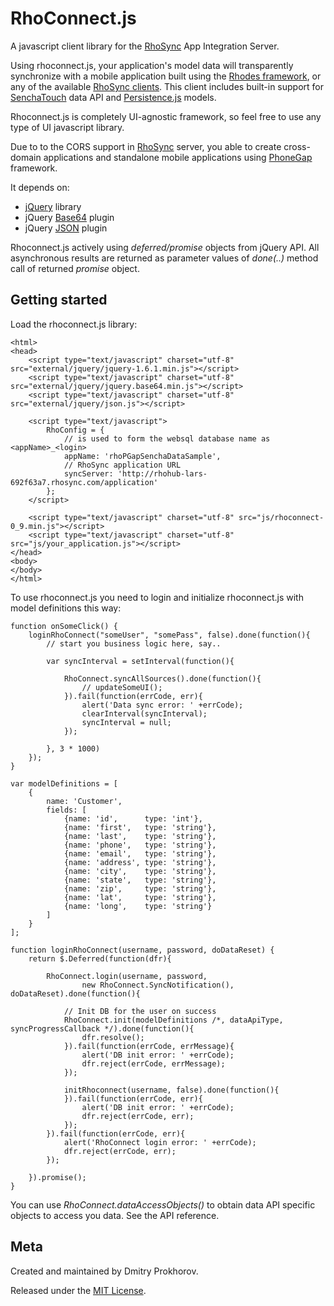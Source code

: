 RhoConnect.js
===

A javascript client library for the [RhoSync](http://rhomobile.com/products/rhosync) App Integration Server.

Using rhoconnect.js, your application's model data will transparently synchronize with a mobile application built using the [Rhodes framework](http://rhomobile.com/products/rhodes), or any of the available [RhoSync clients](http://rhomobile.com/products/rhosync/).  This client includes built-in support for [SenchaTouch](http://www.sencha.com/) data API and [Persistence.js](http://persistencejs.org/) models.

Rhoconnect.js is completely UI-agnostic framework, so feel free to use any type of UI javascript library.

Due to to the CORS support in [RhoSync](http://rhomobile.com/products/rhosync) server, you able to create cross-domain applications and standalone mobile applications using [PhoneGap](http://www.phonegap.com/) framework.

It depends on:
* [jQuery](http://jquery.com/) library
* jQuery [Base64](http://github.com/carlo/jquery-base64) plugin
* jQuery [JSON](http://jollytoad.googlepages.com/json.js) plugin

Rhoconnect.js actively using *deferred/promise* objects from jQuery API. All asynchronous results are returned as parameter values of *done(..)* method call of returned *promise* object.

## Getting started

Load the rhoconnect.js library:

    <html>
	<head>
        <script type="text/javascript" charset="utf-8" src="external/jquery/jquery-1.6.1.min.js"></script>
        <script type="text/javascript" charset="utf-8" src="external/jquery/jquery.base64.min.js"></script>
        <script type="text/javascript" charset="utf-8" src="external/jquery/json.js"></script>

        <script type="text/javascript">
            RhoConfig = {
                // is used to form the websql database name as <appName>_<login>
                appName: 'rhoPGapSenchaDataSample',
                // RhoSync application URL
                syncServer: 'http://rhohub-lars-692f63a7.rhosync.com/application'
            };
        </script>

        <script type="text/javascript" charset="utf-8" src="js/rhoconnect-0_9.min.js"></script>
        <script type="text/javascript" charset="utf-8" src="js/your_application.js"></script>
	</head>
    <body>
    </body>
    </html>

To use rhoconnect.js you need to login and initialize rhoconnect.js with model definitions this way:

    function onSomeClick() {
        loginRhoConnect("someUser", "somePass", false).done(function(){
            // start you business logic here, say..

            var syncInterval = setInterval(function(){

                RhoConnect.syncAllSources().done(function(){
                    // updateSomeUI();
                }).fail(function(errCode, err){
                    alert('Data sync error: ' +errCode);
                    clearInterval(syncInterval);
                    syncInterval = null;
                });

            }, 3 * 1000)
        });
    }

    var modelDefinitions = [
        {
            name: 'Customer',
            fields: [
                {name: 'id',      type: 'int'},
                {name: 'first',   type: 'string'},
                {name: 'last',    type: 'string'},
                {name: 'phone',   type: 'string'},
                {name: 'email',   type: 'string'},
                {name: 'address', type: 'string'},
                {name: 'city',    type: 'string'},
                {name: 'state',   type: 'string'},
                {name: 'zip',     type: 'string'},
                {name: 'lat',     type: 'string'},
                {name: 'long',    type: 'string'}
            ]
        }
    ];

    function loginRhoConnect(username, password, doDataReset) {
        return $.Deferred(function(dfr){

            RhoConnect.login(username, password,
                    new RhoConnect.SyncNotification(), doDataReset).done(function(){

                // Init DB for the user on success
                RhoConnect.init(modelDefinitions /*, dataApiType, syncProgressCallback */).done(function(){
                    dfr.resolve();
                }).fail(function(errCode, errMessage){
                    alert('DB init error: ' +errCode);
                    dfr.reject(errCode, errMessage);
                });

                initRhoconnect(username, false).done(function(){
                }).fail(function(errCode, err){
                    alert('DB init error: ' +errCode);
                    dfr.reject(errCode, err);
                });
            }).fail(function(errCode, err){
                alert('RhoConnect login error: ' +errCode);
                dfr.reject(errCode, err);
            });

        }).promise();
    }

You can use *RhoConnect.dataAccessObjects()* to obtain data API specific objects to access you data. See the API reference.

## Meta
Created and maintained by Dmitry Prokhorov.

Released under the [MIT License](http://www.opensource.org/licenses/mit-license.php).
